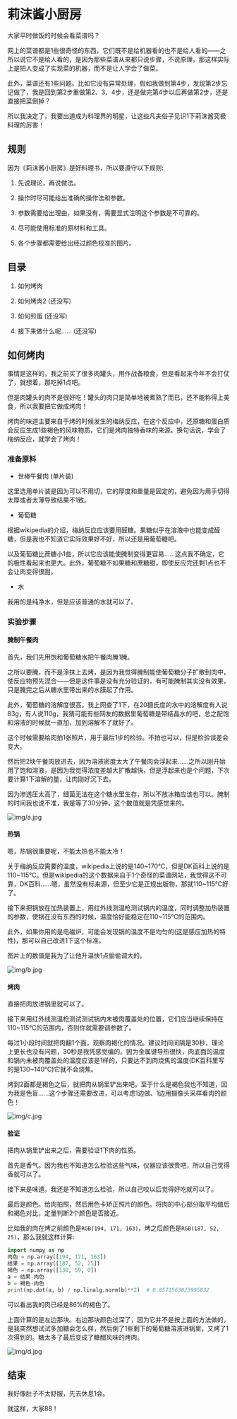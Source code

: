 # 莉沫酱小厨房

大家平时做饭的时候会看菜谱吗？

网上的菜谱都是1些很奇怪的东西，它们既不是给机器看的也不是给人看的——之所以说它不是给人看的，是因为那些菜谱从来都只说步骤，不说原理，那这样实际上是把人变成了实现菜的机器，而不是让人学会了做菜。

此外，菜谱还有1些问题。比如它没有异常处理，假如我做到第4步，发现第2步忘记做了，我是回到第2步重做第2、3、4步，还是做完第4步以后再做第2步，还是直接把菜倒掉？

所以我决定了，我要出道成为料理界的明星，让这些凡夫俗子见识1下莉沫酱究极料理的厉害！


## 规则

因为《莉沫酱小厨房》是好料理书，所以要遵守以下规则:

1. 先说理论，再说做法。

2. 操作时尽可能给出准确的操作法和参数。

3. 参数需要给出理由，如果没有，需要显式注明这个参数是不可靠的。

4. 尽可能使用标准的原材料和工具。

5. 各个步骤都需要给出经过颜色校准的图片。


## 目录

1. 如何烤肉

2. 如何烤肉2 (还没写)

3. 如何煎蛋 (还没写)

4. 接下来做什么呢…… (还没写)


## 如何烤肉

事情是这样的，我之前买了很多肉罐头，用作战备粮食，但是看起来今年不会打仗了，就想着，那吃掉1点吧。

但是肉罐头的肉不是很好吃！罐头的肉只是简单地被煮熟了而已，还不能称得上美食，所以我要把它做成烤肉！

烤肉的味道主要来自于烤的时候发生的梅纳反应，在这个反应中，还原糖和蛋白质会反应生成1些褐色的风味物质，它们是烤肉独特香味的来源。换句话说，学会了梅纳反应，就学会了烤肉！


### 准备原料

- 世棒午餐肉 (单片装)

这里选用单片装是因为可以不用切，它的厚度和重量是固定的，避免因为用手切得太厚或者太薄导致结果不1致。

- 葡萄糖

根据wikipedia的介绍，梅纳反应应该要用醛糖。果糖似乎在溶液中也能变成醛糖，但是我也不知道它实际效果好不好，所以还是用葡萄糖吧。

以及葡萄糖比蔗糖小1些，所以它应该能使腌制变得更容易……这点我不确定，它的极性看起来也更大。此外，葡萄糖不如果糖和蔗糖甜，即使反应完还剩1点也不会让肉变得很甜。

- 水

我用的是纯净水，但是应该普通的水就可以了。


### 实验步骤

#### 腌制午餐肉

首先，我们先用饱和葡萄糖水把午餐肉腌1腌。

之所以要腌，而不是涂抹上去烤，是因为我觉得腌制能使葡萄糖分子扩散到肉中，使反应物预先混合——但是这件事是没有充分验证的，有可能腌制其实没有效果，只是腌完之后从糖水里带出来的水膜起了作用。

此外，葡萄糖的溶解度很高。我上网查了1下，在20摄氏度的水中的溶解度有人说83g，有人说110g，我猜可能有些网友的数据里葡萄糖是带结晶水的吧，总之配饱和溶液的时候就一直加，加到溶解不了就好了。

这个时候需要给肉拍1张照片，用于最后1步的检验。不拍也可以，但是检验误差会变大。

然后把2块午餐肉放进去，因为溶液密度太大了午餐肉会浮起来……之所以刚开始用了饱和溶液，是因为我觉得浓度差越大扩散越快，但是浮起来也是个问题，下次要计算1下溶解的量，让肉刚好沉下去。

因为渗透压太高了，细菌无法在这个糖水里生存，所以不放冰箱应该也可以。腌制的时间我也说不准，我是等了30分钟，这个数值就是凭感觉来的。

![img/a.jpg](img/a.jpg)


#### 热锅

嗯，热锅很重要呢，不能太热也不能太冷！

关于梅纳反应需要的温度，wikipedia上说的是140~170℃，但是DK百科上说的是110~115℃。但是wikipedia的这个数据来自于1个奇怪的菜谱网站，我觉得这不可靠，DK百科……嗯，虽然没有标来源，但至少它是正规出版物，那就110~115℃好了。

接下来把锅放在加热装置上，用红外线测温枪测试锅内的温度，同时调整加热装置的参数，使锅在没有东西的时候，温度恰好能稳定在110~115℃的范围内。

此外，如果你用的是电磁炉，可能会发现锅的温度不是均匀的(这是感应加热的特性)，那可以自己改进1下这个标准。

图片上的数值是我为了让他升温快1点偷偷调大的。

![img/b.jpg](img/b.jpg)


#### 烤肉

直接把肉放进锅里就可以了。

接下来用红外线测温枪测试测试锅内未被肉覆盖处的位置，它们应当继续保持在110~115℃的范围内，否则你就需要调参数了。

每过1小段时间就把肉翻1个面，观察肉褐化的情况。建议时间间隔是30秒，理论上更长也没有问题，30秒是我凭感觉编的。因为金属键导热很快，肉底面的温度和锅内未被肉覆盖处的温度应该是1样的，只要达不到肉烧焦的温度(DK百科里写的是130~140℃)它就不会烧焦。

烤到2面都是褐色之后，就把肉从锅里铲出来吧。至于什么是褐色我也不知道，因为我是色盲……这个步骤还需要改进，可以考虑1边做、1边用摄像头采样看肉的颜色！

![img/c.jpg](img/c.jpg)


#### 验证

把肉从锅里铲出来之后，需要验证1下肉的性质。

首先是香气。因为我也不知道怎么检验这些气味，仪器应该很贵吧，所以自己觉得香就可以了。

接下来是味道。我还是不知道怎么检验，所以自己咬以后觉得好吃就可以了。

最后是颜色。给肉拍照，然后用色卡矫正照片的颜色。将肉的中心部分取平均值后和褐色对比，定量判断2个颜色是否接近。

比如我的肉在烤之前颜色是`RGB(194, 171, 163)`，烤之后颜色是`RGB(187, 52, 25)`，那么我就这样计算:

```python
import numpy as np
肉色 = np.array([194, 171, 163])
结果 = np.array([187, 52, 25])
褐色 = np.array([138, 59, 0])
a = 结果-肉色
b = 褐色-肉色
print(np.dot(a, b) / np.linalg.norm(b)**2)  # 0.8571563823995832
```

可以看出我的肉已经是86%的褐色了。

上面计算的是左边那块。右边那块颜色过深了，因为它并不是按上面的方法做的，是我突然想试试多加糖会怎么样，然后倒了1些剩下的葡萄糖溶液进锅里，又烤了1次得到的。糖太多了最后变成了糖醋风味的烤肉。

![img/d.jpg](img/d.jpg)


## 结束

我好像肚子不太舒服，先去休息1会。

就这样，大家88！

